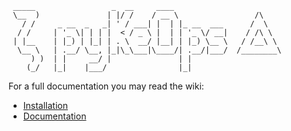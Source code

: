 ```
 _____                 _  __     ____
 \__  )               | |/ /    / __ \                 /\
   / /     _ __  _   _| ' / ___| |  | |_ __  ___      /  \
  / /     | '_ \| | | |  < / _ \ |  | | '_ \/ __|    / /\ \
 | |__    | |_) | |_| | . \  __/ |__| | |_) \__ \   / /__\ \
  \__ \   | .__/ \__, |_|\_\___|\____/| .__/|___/  /________\
     ) )  | |     __/ |               | |
    (_/   |_|    |___/                |_|
```

For a full documentation you may read the wiki:

- [Installation](https://plmlab.math.cnrs.fr/benjamin.charlier/libkeops/wikis/python/Installation)
- [Documentation](https://plmlab.math.cnrs.fr/benjamin.charlier/libkeops/wikis/python/Documentation)